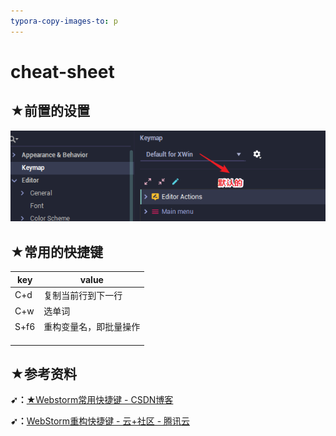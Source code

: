 ```yaml
---
typora-copy-images-to: p
---
```


# cheat-sheet

## ★前置的设置

![1535788463207](p/1535788463207.png)

## ★常用的快捷键

| key  | value                  |
| ---- | ---------------------- |
| C+d  | 复制当前行到下一行     |
| C+w  | 选单词                 |
| S+f6 | 重构变量名，即批量操作 |
|      |                        |
|      |                        |
|      |                        |

## ★参考资料

**➹：**[★Webstorm常用快捷键 - CSDN博客](https://blog.csdn.net/Quincylk/article/details/18256697)

**➹：**[WebStorm重构快捷键 - 云+社区 - 腾讯云](https://cloud.tencent.com/developer/article/1030011)

